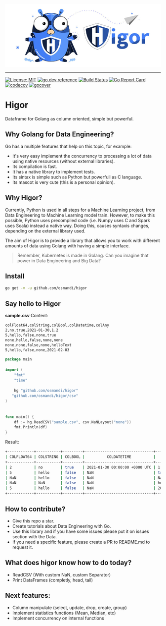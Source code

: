 ![higor_logo](higor_logo.jpg)

------

[![License: MIT](https://img.shields.io/badge/License-MIT-yellow.svg)](https://opensource.org/licenses/MIT) 
[![go.dev reference](https://img.shields.io/badge/go.dev-reference-007d9c?logo=go&logoColor=white&style=flat-square)](https://pkg.go.dev/github.com/osmandi/higor)
[![Build Status](https://travis-ci.com/osmandi/higor.svg?branch=master)](https://travis-ci.com/osmandi/higor)
[![Go Report Card](https://goreportcard.com/badge/github.com/osmandi/higor)](https://goreportcard.com/report/github.com/osmandi/higor)
[![codecov](https://codecov.io/gh/osmandi/higor/branch/master/graph/badge.svg)](https://codecov.io/gh/osmandi/higor)
[![gocover](https://gocover.io/_badge/github.com/osmandi/higor?nocache=wapty)](https://gocover.io/github.com/osmandi/higor?nocache=wapty)

# Higor

Dataframe for Golang as column oriented, simple but powerful.

## Why Golang for Data Engineering?

Go has a multiple features that help on this topic, for example:
- It's very easy implement the concurrency to processing a lot of data using native resources (without external libraries).
- Its compilation is fast.
- It has a native library to implement tests.
- Its sintax is simple such as Python but powerfull as C language.
- Its mascot is very cute (this is a personal opinion).

## Why Higor?

Currently, Python is used in all steps for a Machine Learning project, from Data Engineering to Machine Learning model train. However, to make this possible, Python uses precompiled code (i.e. Numpy uses C and Spark uses Scala) instead a native way. Doing this, causes syntaxis changes, depending on the external library used.

The aim of Higor is to provide a library that allows you to work with different amounts of data using Golang with having a simple interface.

> Remember, Kubernetes is made in Golang. Can you imagine that power in Data Engineering and Big Data?

## Install

```Bash
go get -v -u github.com/osmandi/higor
```

## Say hello to Higor

**sample.csv** Content:
```
colFloat64,colString,colBool,colDatetime,colAny
2,no,true,2021-01-30,1.2
5,hello,false,none,true
none,hello,false,none,none
none,none,false,none,helloText
5,hello,false,none,2021-02-03
```

```Go
package main

import (
	"fmt"
	"time"

	hg "github.com/osmandi/higor"
   "github.com/osmandi/higor/csv"
)


func main() {
	df := hg.ReadCSV("sample.csv", csv.NaNLayout("none"))
	fmt.Println(df)
}
```

Result:

```Bash
+------------+-----------+---------+-------------------------------+-------------------------------+
| COLFLOAT64 | COLSTRING | COLBOOL |          COLDATETIME          |            COLANY             |
+------------+-----------+---------+-------------------------------+-------------------------------+
| 2          | no        | true    | 2021-01-30 00:00:00 +0000 UTC | 1.2                           |
| 5          | hello     | false   | NaN                           | true                          |
| NaN        | hello     | false   | NaN                           | NaN                           |
| NaN        | NaN       | false   | NaN                           | helloText                     |
| 5          | hello     | false   | NaN                           | 2021-02-03 00:00:00 +0000 UTC |
+------------+-----------+---------+-------------------------------+-------------------------------+
```

## How to contribute?
- Give this repo a star.
- Create tutorials about Data Engineering with Go.
- Use this library and if you have some issues please put it on issues section with the Data.
- If you need a specific feature, please create a PR to README.md to request it.

## What does higor know how to do today?
- ReadCSV (With custom NaN, custom Separator)
- Print DataFrames (completly, head, tail)

## Next features:
- Column manipulate (select, update, drop, create, group)
- Implement statistics functions (Mean, Median, etc)
- Implement concurrency on internal functions
